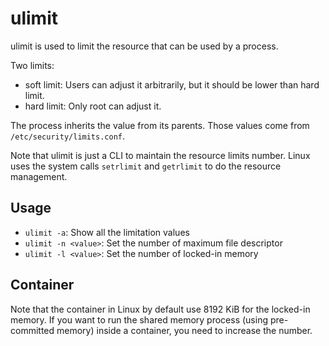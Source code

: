 # ulimit

ulimit is used to limit the resource that can be used by a process.

Two limits:

* soft limit: Users can adjust it arbitrarily, but it should be lower than hard limit.
* hard limit: Only root can adjust it.

The process inherits the value from its parents.
Those values come from `/etc/security/limits.conf`.

Note that ulimit is just a CLI to maintain the resource limits number.
Linux uses the system calls `setrlimit` and `getrlimit` to do the resource management.

## Usage

* `ulimit -a`: Show all the limitation values
* `ulimit -n <value>`: Set the number of maximum file descriptor
* `ulimit -l <value>`: Set the number of locked-in memory

## Container

Note that the container in Linux by default use 8192 KiB for the locked-in memory.
If you want to run the shared memory process (using pre-committed memory) inside a container, you need to increase the number.
